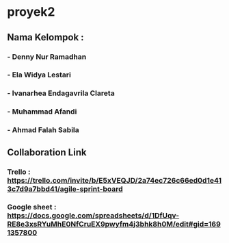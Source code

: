 # proyek2

## Nama Kelompok :

### - Denny Nur Ramadhan

### - Ela Widya Lestari

### - Ivanarhea Endagavrila Clareta

### - Muhammad Afandi

### - Ahmad Falah Sabila

## Collaboration Link

### Trello : https://trello.com/invite/b/E5xVEQJD/2a74ec726c66ed0d1e413c7d9a7bbd41/agile-sprint-board

### Google sheet : https://docs.google.com/spreadsheets/d/1DfUqv-RE8e3xsRYuMhE0NfCruEX9pwyfm4j3bhk8h0M/edit#gid=1691357800